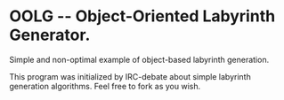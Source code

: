 OOLG -- Object-Oriented Labyrinth Generator.
====
Simple and non-optimal example of object-based labyrinth generation.


This program was initialized by IRC-debate about simple labyrinth generation algorithms. 
Feel free to fork as you wish.

